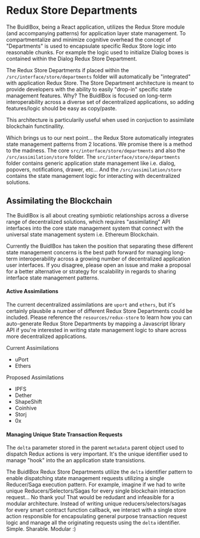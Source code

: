 # Redux Store Departments
The BuidlBox, being a React application, utilizes the Redux Store module (and accompanying patterns) for application layer state management. To compartmentalize and minimize cognitive overhead  the concept of "Departments" is used to encapsulate specific Redux Store logic into reasonable chunks. For example the logic used to initialize Dialog boxes is contained within the Dialog Redux Store Department.

The Redux Store Departments if placed within the `/src/interface/store/departments` folder will automatically be "integrated" with application Redux Store. The Store Department architecture is meant to provide developers with the ability to easily "drop-in" specific state management features. Why? The BuidlBox is focused on long-term interoperability across a diverse set of decentralized applications, so adding features/logic should be easy as copy/paste.

This architecture is particularily useful when used in conjuction to assimilate blockchain functinallity.

Which brings us to our next point... the Redux Store automatically integrates state management patterns from 2 locations. We promise there is a method to the madness. The core `src/interface/store/departments` and also the `/src/assimilation/store` folder. The `src/interface/store/departments` folder contains generic application state management like i.e. dialog, popovers, notifications, drawer, etc...
And the `/src/assimilation/store` contains the state management logic for interacting with decentralized solutions.

## Assimilating the Blockchain
The BuidlBox is all about creating symbiotic relationships across a diverse range of decentralized solutions, which requires "assimilating" API interfaces into the core state management system that connect with the universal state management system i.e. Ethereum Blockchain.

Currently the BuidlBox has taken the position that separating these different state management concerns is the best path forward for managing long-term interoperability across a growing number of decentralized application user interfaces. If you disagree, please open an issue and make a proposal for a better alternative or strategy for scalability in regards to sharing interface state management patterns.

#### Active Assimilations
The current decentralized assimilations are `uport` and `ethers`, but it's certainly plausbile a number of different Redux Store Departments could be included. Please reference the `resources/redux-store` to learn how you can auto-generate Redux Store Departments by mapping a Javascript library API if you're interested in writing state management logic to share across more decentralized applications.

Current Assimilations
 - uPort
 - Ethers

 Proposed Assimilations
  - IPFS
  - Dether
  - ShapeShift
  - Coinhive
  - Storj
  - 0x


#### Managing Unique State Transaction Requests
The `delta` parameter stored in the parent `metadata` parent object used to dispatch Redux actions is very important. It's the unique identifier used to manage "hook" into the an application state transistions. 

The BuidlBox Redux Store Departments utilize the `delta` identifier pattern to enable dispatching state management requests utilizing a single Reducer/Saga execution pattern. For example, imagine if we had to write unique Reducers/Selectors/Sagas for every single blockchain interaction request... No thank you! That would be redudant and infeasible for a modular architecture. Instead of writing unique reducers/selectors/sagas for every smart contract function callback, we interact with a single store action responsible for encapsulating general purpose transaction request logic and manage all the originating requests using the `delta` identifier. Simple. Sharable. Modular :)